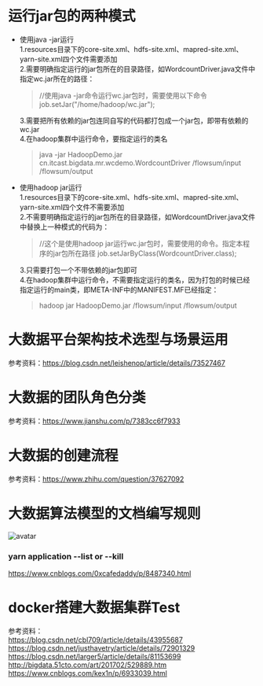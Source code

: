 # 运行jar包的两种模式
* 使用java -jar运行<br/>
  1.resources目录下的core-site.xml、hdfs-site.xml、mapred-site.xml、yarn-site.xml四个文件需要添加<br/>
  2.需要明确指定运行的jar包所在的目录路径，如WordcountDriver.java文件中指定wc.jar所在的路径：<br/>
    > //使用java -jar命令运行wc.jar包时，需要使用以下命令
      		job.setJar("/home/hadoop/wc.jar");
  
  3.需要把所有依赖的jar包连同自写的代码都打包成一个jar包，即带有依赖的wc.jar<br/>
  4.在hadoop集群中运行命令，要指定运行的类名<br/>
  > java -jar HadoopDemo.jar cn.itcast.bigdata.mr.wcdemo.WordcountDriver /flowsum/input /flowsum/output
  
* 使用hadoop jar运行<br/>
  1.resources目录下的core-site.xml、hdfs-site.xml、mapred-site.xml、yarn-site.xml四个文件不需要添加<br/>
  2.不需要明确指定运行的jar包所在的目录路径，如WordcountDriver.java文件中替换上一种模式的代码为：<br/>
  > //这个是使用hadoop jar运行wc.jar包时，需要使用的命令。指定本程序的jar包所在路径
    		job.setJarByClass(WordcountDriver.class);
    		
  3.只需要打包一个不带依赖的jar包即可<br/>
  4.在hadoop集群中运行命令，不需要指定运行的类名，因为打包的时候已经指定运行的main类，即META-INF中的MANIFEST.MF已经指定：<br/>
  > hadoop jar HadoopDemo.jar /flowsum/input /flowsum/output

# 大数据平台架构技术选型与场景运用
参考资料：https://blog.csdn.net/leishenop/article/details/73527467

# 大数据的团队角色分类
参考资料：https://www.jianshu.com/p/7383cc6f7933

# 大数据的创建流程
参考资料：https://www.zhihu.com/question/37627092

# 大数据算法模型的文档编写规则
![avatar](https://github.com/qiushangwenyue/HadoopDemo/blob/master/resource/bigDataModelDesign.png)

### yarn application --list or --kill
https://www.cnblogs.com/0xcafedaddy/p/8487340.html

# docker搭建大数据集群Test
参考资料：<br/>
https://blog.csdn.net/cbl709/article/details/43955687<br/>
https://blog.csdn.net/justhavetry/article/details/72901329<br/>
https://blog.csdn.net/larger5/article/details/81153699<br/>
http://bigdata.51cto.com/art/201702/529889.htm<br/>
https://www.cnblogs.com/kex1n/p/6933039.html<br/>
